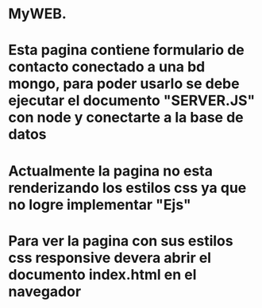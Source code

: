 # MyWEB.
# Esta pagina contiene formulario de contacto conectado a una bd mongo, para poder usarlo se debe ejecutar el documento "SERVER.JS" con node y conectarte a la base de datos
# Actualmente la pagina no esta renderizando los estilos css ya que no logre implementar "Ejs"
# Para ver la pagina con sus estilos css responsive  devera abrir el documento index.html en el navegador